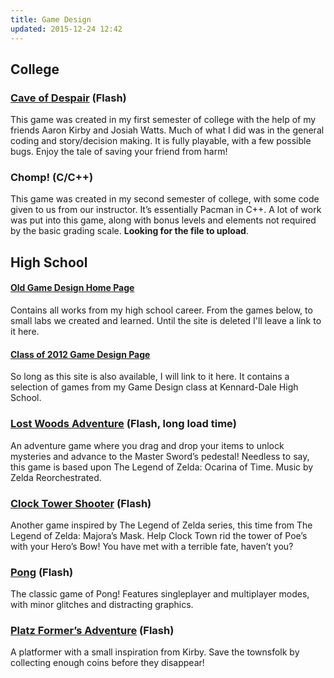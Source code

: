 ```yaml
---
title: Game Design
updated: 2015-12-24 12:42
---
```


## College

### [Cave of Despair](../../assets/Cave_of_Despair_Game_rhammett.swf) (Flash)

This game was created in my first semester of college with the help of my friends Aaron Kirby and Josiah Watts. Much of what I did was in the general coding and story/decision making. It is fully playable, with a few possible bugs. Enjoy the tale of saving your friend from harm!

### Chomp! (C/C++)

This game was created in my second semester of college, with some code given to us from our instructor. It’s essentially Pacman in C++. A lot of work was put into this game, along with bonus levels and elements not required by the basic grading scale. <b>Looking for the file to upload</b>.

<div class="divider"></div>

## High School

#### [Old Game Design Home Page](http://larke12.netii.net/index.html)

Contains all works from my high school career. From the games below, to small labs we created and learned. Until the site is deleted I'll leave a link to it here.

#### [Class of 2012 Game Design Page](http://www.kdgamedesign.info/class_of2012.html)

So long as this site is also available, I will link to it here. It contains a selection of games from my Game Design class at Kennard-Dale High School.

### [Lost Woods Adventure](../../assets/advent_lost.swf) (Flash, long load time)

An adventure game where you drag and drop your items to unlock mysteries and advance to the Master Sword’s pedestal! Needless to say, this game is based upon The Legend of Zelda: Ocarina of Time. Music by Zelda Reorchestrated.

### [Clock Tower Shooter](../../assets/shot.swf) (Flash)

Another game inspired by The Legend of Zelda series, this time from The Legend of Zelda: Majora’s Mask. Help Clock Town rid the tower of Poe’s with your Hero’s Bow! You have met with a terrible fate, haven’t you?

### [Pong](../../assets/ponga.swf) (Flash)

The classic game of Pong! Features singleplayer and multiplayer modes, with minor glitches and distracting graphics.

### [Platz Former’s Adventure](../../assets/platform_fix.swf) (Flash)

A platformer with a small inspiration from Kirby. Save the townsfolk by collecting enough coins before they disappear!
